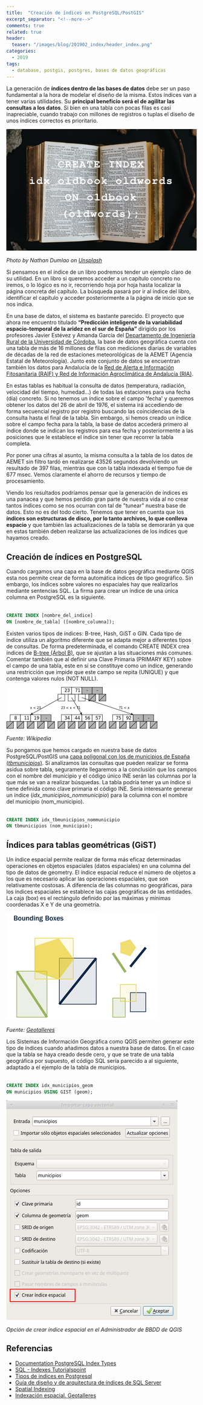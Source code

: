 ```yaml
---
title:  "Creación de índices en PostgreSQL/PostGIS"
excerpt_separator: "<!--more-->"
comments: true
related: true
header:
  teaser: "/images/blog/201902_index/header_index.png" 
categories: 
  - 2019
tags:
  - database, postgis, postgres, bases de datos geográficas
---
```


La generación de **índices dentro de las bases de datos** debe ser un paso fundamental a la hora de modelar el diseño de la misma. Estos índices van a tener varias utilidades. Su **principal beneficio será el de agilitar las consultas a los datos**. Si bien en una tabla con pocas filas es casi inapreciable, cuando trabajo con millones de registros o tuplas el diseño de unos índices correctos es prioritario.
<!--more-->

![Index](/images/blog/201902_index/header_index.png)

*Photo by Nathan Dumlao on [Unsplash](https://unsplash.com/photos/aa0eHA73iLo)*

Si pensamos en el índice de un libro podremos tender un ejemplo claro de su utilidad. En un libro si queremos acceder a un capítulo concreto no iremos, o lo lógico es no ir, recorriendo hoja por hoja hasta localizar la página concreta del capítulo. La búsqueda pasará por ir al índice del libro, identificar el capítulo y acceder posteriormente a la página de inicio que se nos indica.

En una base de datos, el sistema es bastante parecido. El proyecto que ahora me encuentro titulado **“Predicción inteligente de la variabilidad espacio-temporal de la aridez en el sur de España”** dirigido por los profesores Javier Estévez y Amanda García del [Departamento de Ingeniería Rural de la Universidad de Córdoba](https://www.uco.es/centros/departamentos/rural.html), la base de datos geográfica cuenta con una tabla de más de 16 millones de filas con mediciones diarias de variables  de décadas de la red de estaciones meteorológicas de la AEMET (Agencia Estatal de Meteorología). Junto este conjunto de datos se encuentran también los datos para Andalucía de la [Red de Alerta e Información Fitosanitaria (RAIF) y  Red de Información Agroclimática de Andalucía (RIA)](http://www.juntadeandalucia.es/medioambiente/site/portalweb/menuitem.7e1cf46ddf59bb227a9ebe205510e1ca/?vgnextoid=d3604d0e54345310VgnVCM1000001325e50aRCRD&vgnextchannel=786d96f06f245310VgnVCM1000001325e50aRCRD).

En estas tablas es habitual la consulta de datos (temperatura, radiación, velocidad del tiempo, humedad…) de todas las estaciones para una fecha (día) concreto. Si no tenemos un índice sobre el campo 'fecha' y queremos obtener los datos del 26 de abril de 1976, el sistema irá accediendo de forma secuencial registro por registro buscando las coincidencias de la consulta hasta el final de la tabla. Sin embargo, si hemos creado un índice sobre el campo fecha para la tabla, la base de datos accederá primero al índice donde se indican los registros para esa fecha y posteriormente a las posiciones que le establece el índice sin tener que recorrer la tabla completa.

Por poner una cifras al asunto, la misma consulta a la tabla de los datos de AEMET sin filtro tardó en realizarse 43526 segundos devolviendo un resultado de 397 filas, mientras que con la tabla indexada el tiempo fue de 677 msec. Vemos claramente el ahorro de recursos y tiempo de procesamiento.

Viendo los resultados podríamos pensar que la generación de índices es una panacea y que hemos perdido gran parte de nuestra vida al no crear tantos índices como se nos ocurran con tal de "tunear" nuestra base de datos. Esto no es del todo cierto. Tenemos que tener en cuenta que los **índices son  estructuras de disco, por lo tanto archivos, lo que conlleva espacio** y que también las actualizaciones de la tabla se demorarán ya que  en estas también deben realizarse las actualizaciones de los índices que hayamos creado.

## Creación de índices en PostgreSQL

Cuando cargamos una capa en la base de datos geográfica mediante QGIS esta nos permite crear de forma automática índices de tipo geográfico. Sin embargo, los índices sobre valores no espaciales hay que realizarlos mediante sentencias SQL. La firma para crear un índice de una única columna en PostgreSQL es la siguiente.

```SQL

CREATE INDEX [nombre_del_indice] 
ON [nombre_de_tabla] ([nombre_columna]);

```

Existen varios tipos de índices: B-tree, Hash, GiST o GIN. Cada tipo de índice utiliza un algoritmo diferente que se adapta mejor a diferentes tipos de consultas. De forma predeterminada, el comando CREATE INDEX crea índices de [B-tree (Árbol B)](https://es.wikipedia.org/wiki/%C3%81rbol-B), que se ajustan a las situaciones más comunes. Comentar también que al definir una Clave Primaria (PRIMARY KEY) sobre el campo de una tabla, este en sí se constituye como un índice, generando una restricción  que impide que este campo se repita (UNIQUE) y que contenga valores nulos (NOT NULL).

![B-tree](/images/blog/201902_index/B-tree_example.png)

*Fuente: Wikipedia*

Su pongamos que hemos cargado en nuestra base de datos PostgreSQL/PostGIS una [capa poligonal con los de municipios de España (*tbmunicipios*)](http://centrodedescargas.cnig.es/CentroDescargas/catalogo.do?Serie=CAANE). Si analizamos las consultas que pueden realizar se forma asidua sobre tabla, seguramente llegaremos a la conclusión que los campos con el nombre del municipio y el código único INE serán las columnas por la que más se van a realizar búsquedas. La tabla podría tener ya un índice si tiene definida como clave primaria el código INE. Sería interesante generar un índice (*idx_municipios_nommunicipio*) para la columna con el nombre del municipio (nom_municipio).

```SQL

CREATE INDEX idx_tbmunicipios_nommunicipio 
ON tbmunicipios (nom_municipio);

```

## Índices para tablas geométricas (GiST)

Un índice espacial permite realizar de forma más eficaz determinadas operaciones en objetos espaciales (datos espaciales) en una columna del tipo de datos de geometry. El índice espacial reduce el número de objetos a los que es necesario aplicar las operaciones espaciales, que son relativamente costosas. A diferencia de las columnas no geográficas, para los índices espaciales se establece las cajas geográficas de las entidades. La caja (box) es el rectángulo definido por las máximas y mínimas coordenadas X e Y de una geometría.

![Bounding box](/images/blog/201902_index/boundingbox.png)

*Fuente: [Geotalleres](https://geotalleres.readthedocs.io/es/latest/postgis-indexacion-espacial/indexacion_espacial.html)*

Los Sistemas de Información Geográfica como QGIS permiten generar este tipo de índices cuando añadimos datos a nuestra base de datos. En el caso que la tabla se haya creado desde cero, y que se trate de una tabla geográfica por supuesto, el código SQL sería parecido a al siguiente, adaptado a el ejemplo de la tabla de municipios.

```SQL

CREATE INDEX idx_municipios_geom 
ON municipios USING GIST (geom);

```

![Index](/images/blog/201902_index/qgis_index.png)

*Opción de crear índice espacial en el Administrador de BBDD de QGIS*

## Referencias

- [Documentation PostgreSQL Index Types](https://www.postgresql.org/docs/9.4/indexes-types.html)
- [SQL - Indexes Tutorialspoint](https://www.tutorialspoint.com/sql/sql-indexes.htm)
- [Tipos de indices en Postgresql](http://www.diegocalvo.es/tipos-de-indices-en-postgresql/)
- [Guía de diseño y de arquitectura de índices de SQL Server](https://docs.microsoft.com/es-es/sql/relational-databases/sql-server-index-design-guide?view=sql-server-2017)
- [Spatial Indexing](http://postgis.net/workshops/postgis-intro/indexing.html)
- [Indexación espacial. Geotalleres](https://geotalleres.readthedocs.io/es/latest/postgis-indexacion-espacial/indexacion_espacial.html)
